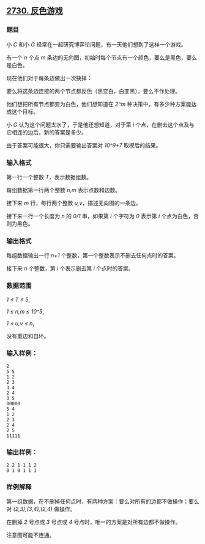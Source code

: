 ## [2730. 反色游戏](https://www.acwing.com/problem/content/2732/)

### 题目

小 *C* 和小 *G* 经常在一起研究博弈论问题，有一天他们想到了这样一个游戏。

有一个 *n* 个点 *m* 条边的无向图，初始时每个节点有一个颜色，要么是黑色，要么是白色。

现在他们对于每条边做出一次抉择：

要么将这条边连接的两个节点都反色（黑变白，白变黑），要么不作处理。

他们想把所有节点都变为白色，他们想知道在 *2^m* 种决策中，有多少种方案能达成这个目标。

小 *G* 认为这个问题太水了，于是他还想知道，对于第 *i* 个点，在删去这个点及与它相连的边后，新的答案是多少。

由于答案可能很大，你只需要输出答案对 *10^9+7* 取模后的结果。

### 输入格式

第一行一个整数 *T*，表示数据组数。

每组数据第一行两个整数 *n,m* 表示点数和边数。

接下来 *m* 行，每行两个整数 *u,v*，描述无向图的一条边。

接下来一行一个长度为 *n* 的 *0/1* 串，如果第 *i* 个字符为 *0* 表示第 *i* 个点为白色，否则为黑色。

### 输出格式

每组数据输出一行 *n+1* 个整数，第一个整数表示不删去任何点时的答案。

接下来 *n* 个整数，第 *i* 个表示删去第 *i* 个点时的答案。

### 数据范围

*1 ≤ T ≤ 5*,

*1 ≤ n,m ≤ 10^5*,

*1 ≤ u,v ≤ n*,

没有重边和自环。

### 输入样例：

```
2
5 5
1 2
2 3
3 4
2 4
3 5
00000
5 4
1 2
2 3
2 4
2 5
11111
```

### 输出样例：

```
2 2 1 1 1 2
0 1 0 1 1 1
```

### 样例解释

第一组数据，在不删掉任何点时，有两种方案：要么对所有的边都不做操作；要么对 *(2,3),(3,4),(2,4)* 做操作。

在删掉 *2* 号点或 *3* 号点或 *4* 号点时，唯一的方案是对所有边都不做操作。

注意图可能不连通。
